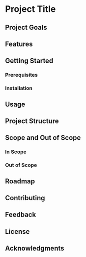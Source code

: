 # Project Title
<!-- Describe your project's title here -->

## Project Goals
<!-- Define the primary objectives of your project. What problem does this project address? -->

## Features
<!-- List the core features of your project here. Prioritize features by importance or implementation order. -->

## Getting Started

### Prerequisites
<!-- List any software, libraries, or tools required to run the project -->

### Installation
<!-- Provide step-by-step instructions on how to set up your environment and run the project -->

## Usage
<!-- Provide basic usage instructions and explain any important commands or options -->

## Project Structure
<!-- Briefly describe the main components of the project -->

## Scope and Out of Scope
### In Scope
<!-- List elements that you intend to address and build within this project -->

### Out of Scope
<!-- Mention features or aspects that are purposefully being excluded -->

## Roadmap
<!-- Outline your plan for feature development and project milestones -->

## Contributing
<!-- If you plan to have collaborators, describe how others can contribute -->

## Feedback
<!-- Explain how users can provide feedback or report issues -->

## License
<!-- Specify the license under which your project is released -->

## Acknowledgments
<!-- Credit any resources, inspirations, or contributors involved in the project -->
